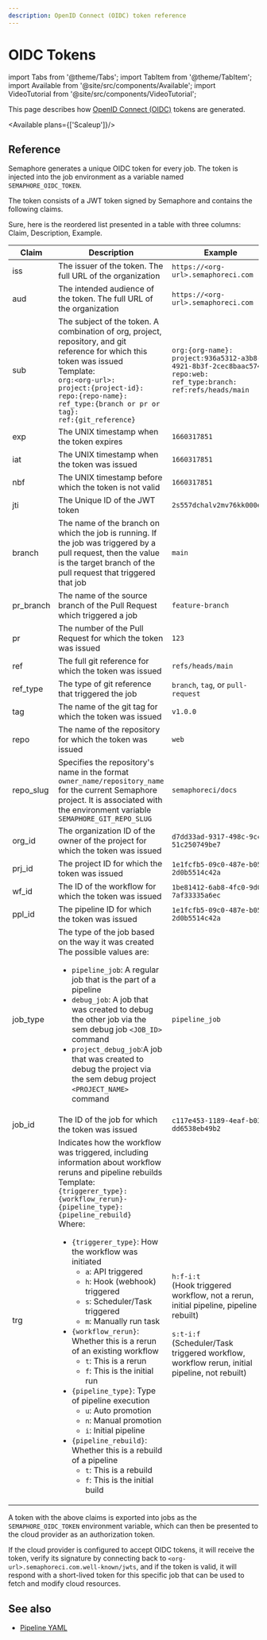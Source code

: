 ```yaml
---
description: OpenID Connect (OIDC) token reference
---
```


# OIDC Tokens 

import Tabs from '@theme/Tabs';
import TabItem from '@theme/TabItem';
import Available from '@site/src/components/Available';
import VideoTutorial from '@site/src/components/VideoTutorial';

This page describes how [OpenID Connect (OIDC)](../using-semaphore/openid) tokens are generated.

<Available plans={['Scaleup']}/>

## Reference

Semaphore generates a unique OIDC token for every job. The token is injected into the job environment as a variable named `SEMAPHORE_OIDC_TOKEN`.

The token consists of a JWT token signed by Semaphore and contains the following claims.

Sure, here is the reordered list presented in a table with three columns: Claim, Description, Example.

| Claim       | Description                                               | Example                              |
|-------------|-----------------------------------------------------------|--------------------------------------|
| iss         | The issuer of the token. The full URL of the organization | `https://<org-url>.semaphoreci.com` |
| aud         | The intended audience of the token. The full URL of the organization | `https://<org-url>.semaphoreci.com` |
| sub         | The subject of the token. A combination of org, project, repository, and git reference for which this token was issued<br/>Template:<br/> `org:<org-url>:`<br/>`project:{project-id}:`<br/>`repo:{repo-name}:`<br/>`ref_type:{branch or pr or tag}:`<br/>`ref:{git_reference}` | `org:{org-name}:`<br/>`project:936a5312-a3b8-4921-8b3f-2cec8baac574:`<br/>`repo:web:`<br/>`ref_type:branch:`<br/>`ref:refs/heads/main` |
| exp         | The UNIX timestamp when the token expires  | `1660317851` |
| iat         | The UNIX timestamp when the token was issued | `1660317851` |
| nbf         | The UNIX timestamp before which the token is not valid | `1660317851` |
| jti         | The Unique ID of the JWT token | `2s557dchalv2mv76kk000el1` |
| branch      | The name of the branch on which the job is running. If the job was triggered by a pull request, then the value is the target branch of the pull request that triggered that job | `main` |
| pr_branch   | The name of the source branch of the Pull Request which triggered a job | `feature-branch` |
| pr          | The number of the Pull Request for which the token was issued  | `123` |
| ref         | The full git reference for which the token was issued  | `refs/heads/main` |
| ref_type    | The type of git reference that triggered the job  | `branch`, `tag`, or `pull-request` |
| tag         | The name of the git tag for which the token was issued    | `v1.0.0`   |
| repo        | The name of the repository for which the token was issued | `web` |
| repo_slug   | Specifies the repository's name in the format `owner_name/repository_name` for the current Semaphore project. It is associated with the environment variable `SEMAPHORE_GIT_REPO_SLUG` | `semaphoreci/docs`  |
| org_id      | The organization ID of the owner of the project for which the token was issued | `d7dd33ad-9317-498c-9cc6-51c250749be7` |
| prj_id      | The project ID for which the token was issued | `1e1fcfb5-09c0-487e-b051-2d0b5514c42a` |
| wf_id       | The ID of the workflow for which the token was issued | `1be81412-6ab8-4fc0-9d0d-7af33335a6ec` |
| ppl_id      | The pipeline ID for which the token was issued | `1e1fcfb5-09c0-487e-b051-2d0b5514c42a` |
| job_type    | The type of the job based on the way it was created <br/>The possible values are:<ul><li>`pipeline_job`: A regular job that is the part of a pipeline</li><li>`debug_job`: A job that was created to debug the other job via the sem debug job `<JOB_ID>` command</li><li>`project_debug_job`:A job that was created to debug the project via the sem debug project `<PROJECT_NAME>` command</li></ul> | `pipeline_job` |
| job_id      | The ID of the job for which the token was issued | `c117e453-1189-4eaf-b03a-dd6538eb49b2` |
| trg         | Indicates how the workflow was triggered, including information about workflow reruns and pipeline rebuilds<br/>Template: `{triggerer_type}:{workflow_rerun}-{pipeline_type}:{pipeline_rebuild}`<br/>Where:<ul><li>`{triggerer_type}`: How the workflow was initiated<ul><li>`a`: API triggered</li><li>`h`: Hook (webhook) triggered</li><li>`s`: Scheduler/Task triggered</li><li>`m`: Manually run task</li></ul></li><li>`{workflow_rerun}`: Whether this is a rerun of an existing workflow<ul><li>`t`: This is a rerun</li><li>`f`: This is the initial run</li></ul></li><li>`{pipeline_type}`: Type of pipeline execution<ul><li>`u`: Auto promotion</li><li>`n`: Manual promotion</li><li>`i`: Initial pipeline</li></ul></li><li>`{pipeline_rebuild}`: Whether this is a rebuild of a pipeline<ul><li>`t`: This is a rebuild</li><li>`f`: This is the initial build</li></ul></li></ul> | <br/>`h:f-i:t`<br/>(Hook triggered workflow, not a rerun, initial pipeline, pipeline rebuilt)<br/><br/>`s:t-i:f`<br/>(Scheduler/Task triggered workflow, workflow rerun, initial pipeline, not rebuilt) |

A token with the above claims is exported into jobs as the `SEMAPHORE_OIDC_TOKEN` environment variable, which can then be presented to the cloud provider as an authorization token.

If the cloud provider is configured to accept OIDC tokens, it will receive the token, verify its signature by connecting back to `<org-url>.semaphoreci.com.well-known/jwts`, and if the token is valid, it will respond with a short-lived token for this specific job that can be used to fetch and modify cloud resources.

## See also

- [Pipeline YAML](./pipeline-yaml)

